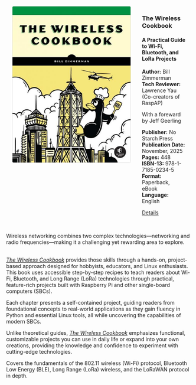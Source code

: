 <div style="display: flex; gap: 2rem; margin: 2rem 1rem;">
  <div style="flex: 0 0 320px;">
    <a href="https://nostarch.com/wireless-cookbook" target="_blank">
      <img src="app/img/WirelessCookbook.jpg" alt="The Wireless Cookbook Cover" style="width: 100%; height: auto; border: 1px solid #ddd; border-radius: 4px;">
    </a>
  </div>
  <div style="flex: 1;">

  ### The Wireless Cookbook
  #### A Practical Guide to Wi-Fi, Bluetooth, and LoRa Projects
  **Author:** Bill Zimmerman  
  **Tech Reviewer:** Lawrence Yau  
  (Co-creators of RaspAP)

  With a foreward by Jeff Geerling  

  **Publisher:** No Starch Press  
  **Publication Date:** November, 2025  
  **Pages:** 448  
  **ISBN-13:** 978-1-7185-0234-5  
  **Format:** Paperback, eBook  
  **Language:** English  

  <a href="https://nostarch.com/wireless-cookbook" target="_blank" class="btn btn-warning  px-5">Details</a>

  </div>
</div>

<div>
Wireless networking combines two complex technologies—networking and radio frequencies—making it a challenging yet rewarding area to explore.<br><br>

_[The Wireless Cookbook](https://nostarch.com/wireless-cookbook)_ provides those skills through a hands-on, project-based approach designed for hobbyists, educators, and Linux enthusiasts. This book uses accessible step-by-step recipes to teach readers about Wi-Fi, Bluetooth, and Long Range (LoRa) technologies through practical, feature-rich projects built with Raspberry Pi and other single-board computers (SBCs).

Each chapter presents a self-contained project, guiding readers from foundational concepts to real-world applications as they gain fluency in Python and essential Linux tools, all while uncovering the capabilities of modern SBCs. 

Unlike theoretical guides, _[The Wireless Cookbook](https://nostarch.com/wireless-cookbook)_ emphasizes functional, customizable projects you can use in daily life or expand into your own creations, providing the knowledge and confidence to experiment with cutting-edge technologies.
  
Covers the fundamentals of the 802.11 wireless (Wi-Fi) protocol, Bluetooth Low Energy (BLE), Long Range (LoRa) wireless, and the LoRaWAN protocol in depth.
</div>
